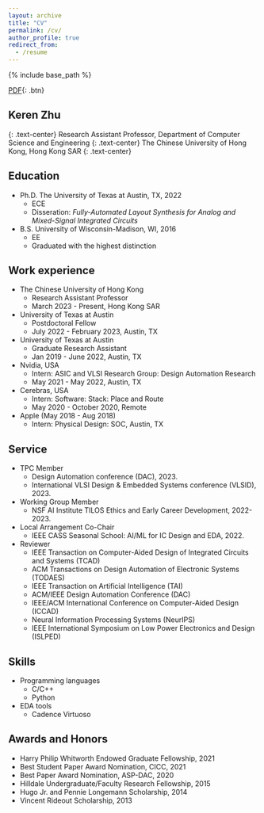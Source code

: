 ```yaml
---
layout: archive
title: "CV"
permalink: /cv/
author_profile: true
redirect_from:
  - /resume
---
```


{% include base_path %}

[PDF](/files/CV.pdf){: .btn}

## Keren Zhu
{: .text-center}
Research Assistant Professor, Department of Computer Science and Engineering
{: .text-center}
The Chinese University of Hong Kong, Hong Kong SAR
{: .text-center}

Education
------
* Ph.D. The University of Texas at Austin, TX,  2022
  * ECE
  * Disseration: *Fully-Automated Layout Synthesis for Analog and Mixed-Signal Integrated Circuits*
* B.S. University of Wisconsin-Madison, WI, 2016
  * EE
  * Graduated with the highest distinction


Work experience
------
* The Chinese University of Hong Kong
  * Research Assistant Professor
  * March 2023 - Present, Hong Kong SAR
* University of Texas at Austin
  * Postdoctoral Fellow 
  * July 2022 - February 2023, Austin, TX
* University of Texas at Austin
  * Graduate Research Assistant
  * Jan 2019 - June 2022, Austin, TX
* Nvidia, USA
  * Intern: ASIC and VLSI Research Group: Design Automation Research
  * May 2021 - May 2022, Austin, TX
* Cerebras, USA
  * Intern: Software: Stack: Place and Route
  * May 2020 - October 2020, Remote
* Apple (May 2018 - Aug 2018) 
  * Intern: Physical Design: SOC, Austin, TX

Service
------
* TPC Member
  * Design Automation conference (DAC), 2023.
  * International VLSI Design & Embedded Systems conference (VLSID), 2023.
* Working Group Member
  * NSF AI Institute TILOS Ethics and Early Career Development, 2022-2023.
* Local Arrangement Co-Chair
  * IEEE CASS Seasonal School: AI/ML for IC Design and EDA, 2022.
* Reviewer
  * IEEE Transaction on Computer-Aided Design of Integrated Circuits and Systems (TCAD)
  * ACM Transactions on Design Automation of Electronic Systems (TODAES)
  * IEEE Transaction on Artificial Intelligence (TAI)
  * ACM/IEEE Design Automation Conference (DAC)
  * IEEE/ACM International Conference on Computer-Aided Design (ICCAD)
  * Neural Information Processing Systems (NeurIPS)
  * IEEE International Symposium on Low Power Electronics and Design (ISLPED)

Skills
------
* Programming languages
  * C/C++ 
  * Python 
* EDA tools
  * Cadence Virtuoso
  

Awards and Honors
------
* Harry Philip Whitworth Endowed Graduate Fellowship, 2021
* Best Student Paper Award Nomination, CICC, 2021
* Best Paper Award Nomination, ASP-DAC, 2020
* Hilldale Undergraduate/Faculty Research Fellowship, 2015
* Hugo Jr. and Pennie Longemann Scholarship, 2014
* Vincent Rideout Scholarship, 2013





<!-- Google tag (gtag.js) -->
<script async src="https://www.googletagmanager.com/gtag/js?id=G-V75GJ30CTR"></script>
<script>
  window.dataLayer = window.dataLayer || [];
  function gtag(){dataLayer.push(arguments);}
  gtag('js', new Date());

  gtag('config', 'G-V75GJ30CTR');
</script>
